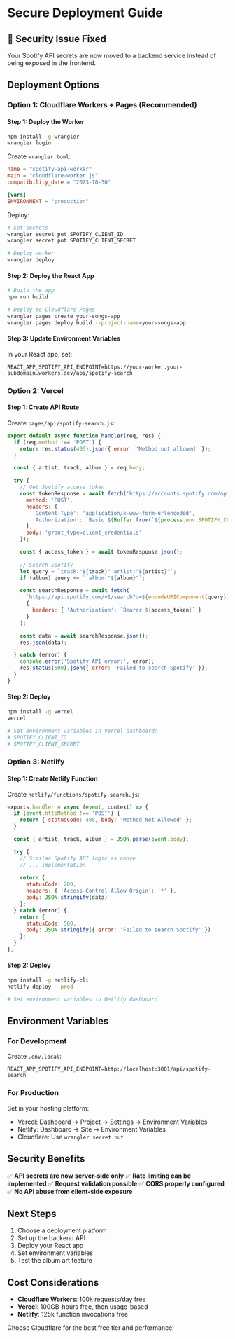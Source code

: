 # Secure Deployment Guide

## 🚨 Security Issue Fixed
Your Spotify API secrets are now moved to a backend service instead of being exposed in the frontend.

## Deployment Options

### Option 1: Cloudflare Workers + Pages (Recommended)

#### Step 1: Deploy the Worker
```bash
npm install -g wrangler
wrangler login
```

Create `wrangler.toml`:
```toml
name = "spotify-api-worker"
main = "cloudflare-worker.js"
compatibility_date = "2023-10-30"

[vars]
ENVIRONMENT = "production"
```

Deploy:
```bash
# Set secrets
wrangler secret put SPOTIFY_CLIENT_ID
wrangler secret put SPOTIFY_CLIENT_SECRET

# Deploy worker
wrangler deploy
```

#### Step 2: Deploy the React App
```bash
# Build the app
npm run build

# Deploy to Cloudflare Pages
wrangler pages create your-songs-app
wrangler pages deploy build --project-name=your-songs-app
```

#### Step 3: Update Environment Variables
In your React app, set:
```
REACT_APP_SPOTIFY_API_ENDPOINT=https://your-worker.your-subdomain.workers.dev/api/spotify-search
```

### Option 2: Vercel

#### Step 1: Create API Route
Create `pages/api/spotify-search.js`:
```javascript
export default async function handler(req, res) {
  if (req.method !== 'POST') {
    return res.status(405).json({ error: 'Method not allowed' });
  }

  const { artist, track, album } = req.body;

  try {
    // Get Spotify access token
    const tokenResponse = await fetch('https://accounts.spotify.com/api/token', {
      method: 'POST',
      headers: {
        'Content-Type': 'application/x-www-form-urlencoded',
        'Authorization': `Basic ${Buffer.from(`${process.env.SPOTIFY_CLIENT_ID}:${process.env.SPOTIFY_CLIENT_SECRET}`).toString('base64')}`
      },
      body: 'grant_type=client_credentials'
    });

    const { access_token } = await tokenResponse.json();
    
    // Search Spotify
    let query = `track:"${track}" artist:"${artist}"`;
    if (album) query += ` album:"${album}"`;

    const searchResponse = await fetch(
      `https://api.spotify.com/v1/search?q=${encodeURIComponent(query)}&type=track&limit=1`,
      {
        headers: { 'Authorization': `Bearer ${access_token}` }
      }
    );

    const data = await searchResponse.json();
    res.json(data);

  } catch (error) {
    console.error('Spotify API error:', error);
    res.status(500).json({ error: 'Failed to search Spotify' });
  }
}
```

#### Step 2: Deploy
```bash
npm install -g vercel
vercel

# Set environment variables in Vercel dashboard:
# SPOTIFY_CLIENT_ID
# SPOTIFY_CLIENT_SECRET
```

### Option 3: Netlify

#### Step 1: Create Netlify Function
Create `netlify/functions/spotify-search.js`:
```javascript
exports.handler = async (event, context) => {
  if (event.httpMethod !== 'POST') {
    return { statusCode: 405, body: 'Method Not Allowed' };
  }

  const { artist, track, album } = JSON.parse(event.body);

  try {
    // Similar Spotify API logic as above
    // ... implementation
    
    return {
      statusCode: 200,
      headers: { 'Access-Control-Allow-Origin': '*' },
      body: JSON.stringify(data)
    };
  } catch (error) {
    return {
      statusCode: 500,
      body: JSON.stringify({ error: 'Failed to search Spotify' })
    };
  }
};
```

#### Step 2: Deploy
```bash
npm install -g netlify-cli
netlify deploy --prod

# Set environment variables in Netlify dashboard
```

## Environment Variables

### For Development
Create `.env.local`:
```
REACT_APP_SPOTIFY_API_ENDPOINT=http://localhost:3001/api/spotify-search
```

### For Production
Set in your hosting platform:
- Vercel: Dashboard → Project → Settings → Environment Variables
- Netlify: Dashboard → Site → Environment Variables
- Cloudflare: Use `wrangler secret put`

## Security Benefits

✅ **API secrets are now server-side only**
✅ **Rate limiting can be implemented**
✅ **Request validation possible**
✅ **CORS properly configured**
✅ **No API abuse from client-side exposure**

## Next Steps

1. Choose a deployment platform
2. Set up the backend API
3. Deploy your React app
4. Set environment variables
5. Test the album art feature

## Cost Considerations

- **Cloudflare Workers**: 100k requests/day free
- **Vercel**: 100GB-hours free, then usage-based
- **Netlify**: 125k function invocations free

Choose Cloudflare for the best free tier and performance!